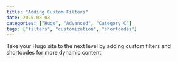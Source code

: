 ```yaml
---
title: "Adding Custom Filters"
date: 2025-08-03
categories: ["Hugo", "Advanced", "Category C"]
tags: ["filters", "customization", "shortcodes"]
---
```


Take your Hugo site to the next level by adding custom filters and shortcodes for more dynamic content.
